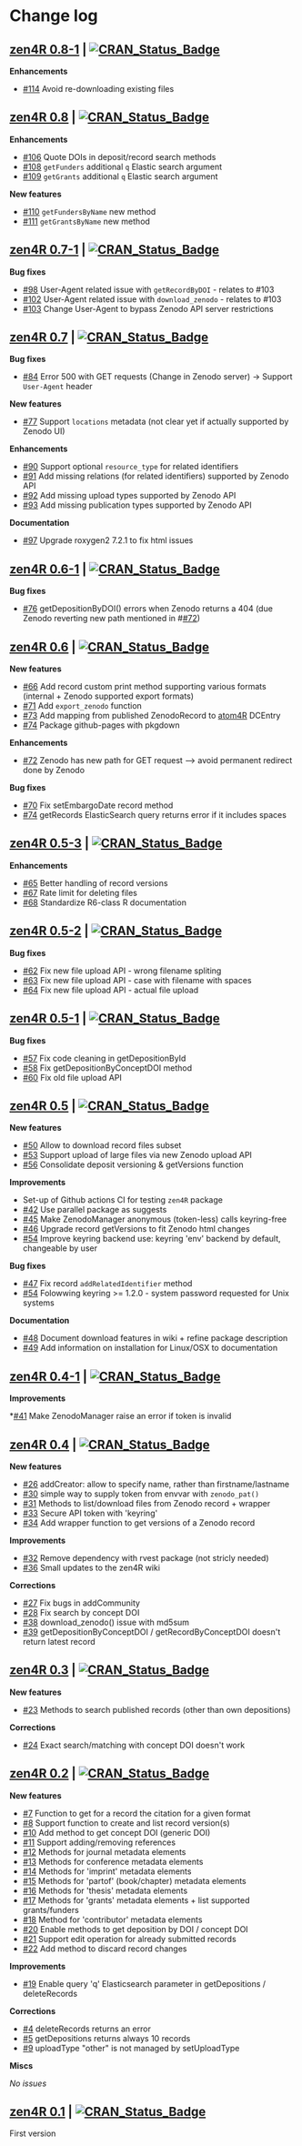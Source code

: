 # Change log

## [zen4R 0.8-1](https://github.com/eblondel/zen4R) | [![CRAN_Status_Badge](https://img.shields.io/badge/CRAN-unavailable-red.svg)](https://cran.r-project.org/package=zen4R)

**Enhancements**

* [#114](https://github.com/eblondel/zen4R/issues/114) Avoid re-downloading existing files

## [zen4R 0.8](https://cran.r-project.org/package=zen4R) | [![CRAN_Status_Badge](https://img.shields.io/badge/CRAN-published-blue.svg)](https://cran.r-project.org/package=zen4R)

**Enhancements**

* [#106](https://github.com/eblondel/zen4R/issues/106) Quote DOIs in deposit/record search methods
* [#108](https://github.com/eblondel/zen4R/issues/108) `getFunders` additional `q` Elastic search argument
* [#109](https://github.com/eblondel/zen4R/issues/109) `getGrants` additional `q` Elastic search argument

**New features**

* [#110](https://github.com/eblondel/zen4R/issues/110) `getFundersByName` new method
* [#111](https://github.com/eblondel/zen4R/issues/111) `getGrantsByName` new method

## [zen4R 0.7-1](https://cran.r-project.org/package=zen4R) | [![CRAN_Status_Badge](https://img.shields.io/badge/CRAN-published-blue.svg)](https://cran.r-project.org/package=zen4R)

**Bug fixes**

* [#98](https://github.com/eblondel/zen4R/issues/98) User-Agent related issue with `getRecordByDOI` - relates to #103
* [#102](https://github.com/eblondel/zen4R/issues/102) User-Agent related issue with `download_zenodo` - relates to #103
* [#103](https://github.com/eblondel/zen4R/issues/103) Change User-Agent to bypass Zenodo API server restrictions

## [zen4R 0.7](https://cran.r-project.org/src/contrib/Archive/zen4R/zen4R_0.7.tar.gz) | [![CRAN_Status_Badge](https://img.shields.io/badge/CRAN-published-blue.svg)](https://cran.r-project.org/src/contrib/Archive/zen4R/zen4R_0.7.tar.gz)

**Bug fixes**

* [#84](https://github.com/eblondel/zen4R/issues/84) Error 500 with GET requests (Change in Zenodo server) -> Support `User-Agent` header

**New features**

* [#77](https://github.com/eblondel/zen4R/issues/77) Support `locations` metadata (not clear yet if actually supported by Zenodo UI)

**Enhancements**

* [#90](https://github.com/eblondel/zen4R/issues/90) Support optional `resource_type` for related identifiers
* [#91](https://github.com/eblondel/zen4R/issues/91) Add missing relations (for related identifiers) supported by Zenodo API
* [#92](https://github.com/eblondel/zen4R/issues/92) Add missing upload types supported by Zenodo API
* [#93](https://github.com/eblondel/zen4R/issues/93) Add missing publication types supported by Zenodo API

**Documentation**

* [#97](https://github.com/eblondel/zen4R/issues/97) Upgrade roxygen2 7.2.1 to fix html issues

## [zen4R 0.6-1](https://cran.r-project.org/src/contrib/Archive/zen4R/zen4R_0.6-1.tar.gz) | [![CRAN_Status_Badge](https://img.shields.io/badge/CRAN-published-blue.svg)](https://cran.r-project.org/src/contrib/Archive/zen4R/zen4R_0.6-1.tar.gz)

**Bug fixes**

* [#76](https://github.com/eblondel/zen4R/issues/76) getDepositionByDOI() errors when Zenodo returns a 404 (due Zenodo reverting new path mentioned in #[#72](https://github.com/eblondel/zen4R/issues/72))


## [zen4R 0.6](https://cran.r-project.org/src/contrib/Archive/zen4R/zen4R_0.6.tar.gz) | [![CRAN_Status_Badge](https://img.shields.io/badge/CRAN-published-blue.svg)](https://cran.r-project.org/src/contrib/Archive/zen4R/zen4R_0.6.tar.gz)

**New features**

* [#66](https://github.com/eblondel/zen4R/issues/66) Add record custom print method supporting various formats (internal + Zenodo supported export formats)
* [#71](https://github.com/eblondel/zen4R/issues/71) Add `export_zenodo` function 
* [#73](https://github.com/eblondel/zen4R/issues/73) Add mapping from published ZenodoRecord to [atom4R](https://github.com/eblondel/atom4R) DCEntry
* [#74](https://github.com/eblondel/zen4R/issues/74) Package github-pages with pkgdown

**Enhancements**

* [#72](https://github.com/eblondel/zen4R/issues/72) Zenodo has new path for GET request --> avoid permanent redirect done by Zenodo

**Bug fixes**

* [#70](https://github.com/eblondel/zen4R/issues/70) Fix setEmbargoDate record method
* [#74](https://github.com/eblondel/zen4R/issues/75) getRecords ElasticSearch query returns error if it includes spaces

## [zen4R 0.5-3](https://cran.r-project.org/src/contrib/Archive/zen4R/zen4R_0.5-3.tar.gz) | [![CRAN_Status_Badge](https://img.shields.io/badge/CRAN-published-blue.svg)](https://cran.r-project.org/src/contrib/Archive/zen4R/zen4R_0.5-3.tar.gz)


**Enhancements**

* [#65](https://github.com/eblondel/zen4R/issues/65) Better handling of record versions
* [#67](https://github.com/eblondel/zen4R/issues/67) Rate limit for deleting files
* [#68](https://github.com/eblondel/zen4R/issues/68) Standardize R6-class R documentation


## [zen4R 0.5-2](https://cran.r-project.org/src/contrib/Archive/zen4R/zen4R_0.5-2.tar.gz) | [![CRAN_Status_Badge](https://img.shields.io/badge/CRAN-published-blue.svg)](https://cran.r-project.org/src/contrib/Archive/zen4R/zen4R_0.5-2.tar.gz)

**Bug fixes**

* [#62](https://github.com/eblondel/zen4R/issues/62) Fix new file upload API - wrong filename spliting
* [#63](https://github.com/eblondel/zen4R/issues/63) Fix new file upload API - case with filename with spaces
* [#64](https://github.com/eblondel/zen4R/issues/64) Fix new file upload API - actual file upload

## [zen4R 0.5-1](https://cran.r-project.org/src/contrib/Archive/zen4R/zen4R_0.5-1.tar.gz) | [![CRAN_Status_Badge](https://img.shields.io/badge/CRAN-published-blue.svg)](https://cran.r-project.org/src/contrib/Archive/zen4R/zen4R_0.5-1.tar.gz)

**Bug fixes**

* [#57](https://github.com/eblondel/zen4R/issues/57) Fix code cleaning in getDepositionById
* [#58](https://github.com/eblondel/zen4R/pull/58) Fix getDepositionByConceptDOI method
* [#60](https://github.com/eblondel/zen4R/issues/60) Fix old file upload API

## [zen4R 0.5](https://cran.r-project.org/src/contrib/Archive/zen4R/zen4R_0.5.tar.gz) | [![CRAN_Status_Badge](https://img.shields.io/badge/CRAN-published-blue.svg)](https://cran.r-project.org/src/contrib/Archive/zen4R/zen4R_0.5.tar.gz)

**New features**

* [#50](https://github.com/eblondel/zen4R/issues/50) Allow to download record files subset
* [#53](https://github.com/eblondel/zen4R/issues/53) Support upload of large files via new Zenodo upload API
* [#56](https://github.com/eblondel/zen4R/issues/56) Consolidate deposit versioning & getVersions function

**Improvements**

* Set-up of Github actions CI for testing `zen4R` package
* [#42](https://github.com/eblondel/zen4R/issues/42) Use parallel package as suggests
* [#45](https://github.com/eblondel/zen4R/issues/45) Make ZenodoManager anonymous (token-less) calls keyring-free
* [#46](https://github.com/eblondel/zen4R/issues/46) Upgrade record getVersions to fit Zenodo html changes
* [#54](https://github.com/eblondel/zen4R/issues/54) Improve keyring backend use: keyring 'env' backend by default, changeable by user

**Bug fixes**

* [#47](https://github.com/eblondel/zen4R/issues/47) Fix record `addRelatedIdentifier` method
* [#54](https://github.com/eblondel/zen4R/issues/54) Folowwing keyring >= 1.2.0 - system password requested for Unix systems

**Documentation**

* [#48](https://github.com/eblondel/zen4R/issues/48) Document download features in wiki + refine package description
* [#49](https://github.com/eblondel/zen4R/issues/49) Add information on installation for Linux/OSX to documentation

## [zen4R 0.4-1](https://cran.r-project.org/src/contrib/Archive/zen4R/zen4R_0.4-1.tar.gz) | [![CRAN_Status_Badge](https://img.shields.io/badge/CRAN-published-blue.svg)](https://cran.r-project.org/src/contrib/Archive/zen4R/zen4R_0.4-1.tar.gz)

**Improvements**

*[#41](https://github.com/eblondel/zen4R/issues/41) Make ZenodoManager raise an error if token is invalid

## [zen4R 0.4](https://cran.r-project.org/src/contrib/Archive/zen4R/zen4R_0.4.tar.gz) | [![CRAN_Status_Badge](https://img.shields.io/badge/CRAN-published-blue.svg)](https://cran.r-project.org/src/contrib/Archive/zen4R/zen4R_0.4.tar.gz)

**New features**

* [#26](https://github.com/eblondel/zen4R/issues/26) addCreator: allow to specify name, rather than firstname/lastname
* [#30](https://github.com/eblondel/zen4R/issues/30) simple way to supply token from envvar with ``zenodo_pat()``
* [#31](https://github.com/eblondel/zen4R/issues/31) Methods to list/download files from Zenodo record + wrapper
* [#33](https://github.com/eblondel/zen4R/issues/33) Secure API token with 'keyring'
* [#34](https://github.com/eblondel/zen4R/issues/34) Add wrapper function to get versions of a Zenodo record

**Improvements**

* [#32](https://github.com/eblondel/zen4R/issues/32) Remove dependency with rvest package (not stricly needed)
* [#36](https://github.com/eblondel/zen4R/issues/36) Small updates to the zen4R wiki

**Corrections**

* [#27](https://github.com/eblondel/zen4R/issues/27) Fix bugs in addCommunity 
* [#28](https://github.com/eblondel/zen4R/issues/28) Fix search by concept DOI
* [#38](https://github.com/eblondel/zen4R/issues/38) download_zenodo() issue with md5sum
* [#39](https://github.com/eblondel/zen4R/issues/39) getDepositionByConceptDOI / getRecordByConceptDOI doesn't return latest record

## [zen4R 0.3](https://cran.r-project.org/src/contrib/Archive/zen4R/zen4R_0.3.tar.gz) | [![CRAN_Status_Badge](https://img.shields.io/badge/CRAN-published-blue.svg)](https://cran.r-project.org/src/contrib/Archive/zen4R/zen4R_0.3.tar.gz)

**New features**

* [#23](https://github.com/eblondel/zen4R/issues/23) Methods to search published records (other than own depositions)

**Corrections**

* [#24](https://github.com/eblondel/zen4R/issues/24) Exact search/matching with concept DOI doesn't work

## [zen4R 0.2](https://cran.r-project.org/src/contrib/Archive/zen4R/zen4R_0.2.tar.gz) | [![CRAN_Status_Badge](https://img.shields.io/badge/CRAN-published-blue.svg)](https://cran.r-project.org/src/contrib/Archive/zen4R/zen4R_0.2.tar.gz)

**New features**

* [#7](https://github.com/eblondel/zen4R/issues/7) Function to get for a record the citation for a given format
* [#8](https://github.com/eblondel/zen4R/issues/8) Support function to create and list record version(s)
* [#10](https://github.com/eblondel/zen4R/issues/10) Add method to get concept DOI (generic DOI)
* [#11](https://github.com/eblondel/zen4R/issues/11) Support adding/removing references
* [#12](https://github.com/eblondel/zen4R/issues/12) Methods for journal metadata elements
* [#13](https://github.com/eblondel/zen4R/issues/13) Methods for conference metadata elements
* [#14](https://github.com/eblondel/zen4R/issues/14) Methods for 'imprint' metadata elements
* [#15](https://github.com/eblondel/zen4R/issues/15) Methods for 'partof' (book/chapter) metadata elements
* [#16](https://github.com/eblondel/zen4R/issues/16) Methods for 'thesis' metadata elements
* [#17](https://github.com/eblondel/zen4R/issues/17) Methods for 'grants' metadata elements + list supported grants/funders
* [#18](https://github.com/eblondel/zen4R/issues/18) Method for 'contributor' metadata elements
* [#20](https://github.com/eblondel/zen4R/issues/20) Enable methods to get deposition by DOI / concept DOI
* [#21](https://github.com/eblondel/zen4R/issues/21) Support edit operation for already submitted records
* [#22](https://github.com/eblondel/zen4R/issues/22) Add method to discard record changes

**Improvements**

* [#19](https://github.com/eblondel/zen4R/issues/19) Enable query 'q' Elasticsearch parameter in getDepositions / deleteRecords

**Corrections**

* [#4](https://github.com/eblondel/zen4R/issues/4) deleteRecords returns an error 
* [#5](https://github.com/eblondel/zen4R/issues/5) getDepositions returns always 10 records
* [#9](https://github.com/eblondel/zen4R/issues/9) uploadType "other" is not managed by setUploadType

**Miscs**

_No issues_

## [zen4R 0.1](https://cran.r-project.org/src/contrib/Archive/zen4R/zen4R_0.1.tar.gz) | [![CRAN_Status_Badge](https://img.shields.io/badge/CRAN-published-blue.svg)](https://cran.r-project.org/src/contrib/Archive/zen4R/zen4R_0.1.tar.gz)

First version
